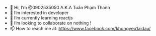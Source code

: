 - 👋 Hi, I’m @0902535050 A.K.A Tuấn Phạm Thanh
- 👀 I’m interested in developer
- 🌱 I’m currently learning reactjs
- 💞️ I’m looking to collaborate on nothing !
- 📫 How to reach me at: https://www.facebook.com/khongyeu1aidau/

<!---
0902535050/0902535050 is a ✨ special ✨ repository because its `README.md` (this file) appears on your GitHub profile.
You can click the Preview link to take a look at your changes.
--->
